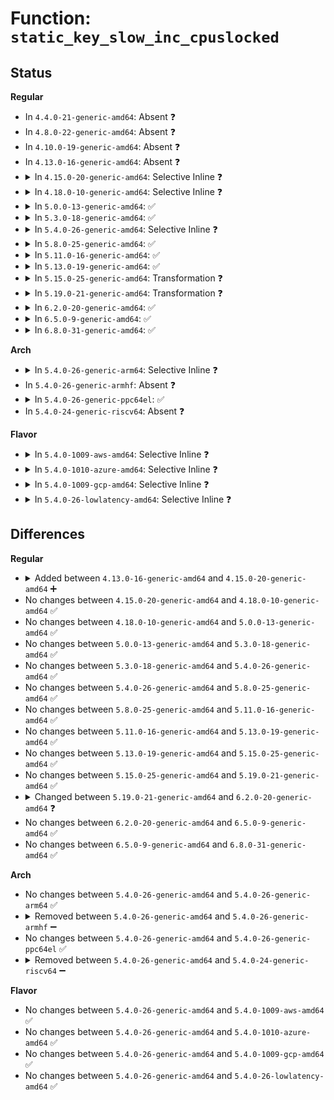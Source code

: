 # Function: <code>static_key_slow_inc_cpuslocked</code>

## Status
<b>Regular</b>
<ul>
<li>
In <code>4.4.0-21-generic-amd64</code>: Absent ❓
</li>
<li>
In <code>4.8.0-22-generic-amd64</code>: Absent ❓
</li>
<li>
In <code>4.10.0-19-generic-amd64</code>: Absent ❓
</li>
<li>
In <code>4.13.0-16-generic-amd64</code>: Absent ❓
</li>
<li>
<details>
<summary>In <code>4.15.0-20-generic-amd64</code>: Selective Inline ❓</summary>

```c
void static_key_slow_inc_cpuslocked(struct static_key * key)
```

```json
{
  "name": "static_key_slow_inc_cpuslocked",
  "collision_type": "Unique Global",
  "inline_type": "Selective",
  "funcs": [
    {
      "addr": 18446744071580714864,
      "name": "static_key_slow_inc_cpuslocked",
      "external": true,
      "loc": "kernel/jump_label.c:82",
      "file": "kernel/jump_label.c",
      "inline": "not declared, inlined",
      "caller_inline": [],
      "caller_func": [
        "kernel/sched/fair.c:cfs_bandwidth_usage_inc",
        "kernel/jump_label.c:static_key_slow_inc"
      ]
    }
  ],
  "symbols": [
    {
      "addr": 18446744071580714864,
      "name": "static_key_slow_inc_cpuslocked",
      "section": ".text",
      "bind": "STB_GLOBAL",
      "size": 150
    }
  ]
}
```
</details>
</li>
<li>
<details>
<summary>In <code>4.18.0-10-generic-amd64</code>: Selective Inline ❓</summary>

```c
void static_key_slow_inc_cpuslocked(struct static_key * key)
```

```json
{
  "name": "static_key_slow_inc_cpuslocked",
  "collision_type": "Unique Global",
  "inline_type": "Selective",
  "funcs": [
    {
      "addr": 18446744071580847312,
      "name": "static_key_slow_inc_cpuslocked",
      "external": true,
      "loc": "kernel/jump_label.c:83",
      "file": "kernel/jump_label.c",
      "inline": "not declared, inlined",
      "caller_inline": [],
      "caller_func": [
        "kernel/sched/fair.c:cfs_bandwidth_usage_inc",
        "kernel/jump_label.c:static_key_slow_inc"
      ]
    }
  ],
  "symbols": [
    {
      "addr": 18446744071580847312,
      "name": "static_key_slow_inc_cpuslocked",
      "section": ".text",
      "bind": "STB_GLOBAL",
      "size": 150
    }
  ]
}
```
</details>
</li>
<li>
<details>
<summary>In <code>5.0.0-13-generic-amd64</code>: ✅</summary>

```c
void static_key_slow_inc_cpuslocked(struct static_key * key)
```

```json
{
  "name": "static_key_slow_inc_cpuslocked",
  "collision_type": "Unique Global",
  "inline_type": "No",
  "funcs": [
    {
      "addr": 18446744071580916176,
      "name": "static_key_slow_inc_cpuslocked",
      "external": true,
      "loc": "kernel/jump_label.c:101",
      "file": "kernel/jump_label.c",
      "inline": "seen, unknown",
      "caller_inline": [],
      "caller_func": [
        "kernel/sched/core.c:sched_cpu_activate",
        "kernel/sched/fair.c:cfs_bandwidth_usage_inc",
        "kernel/jump_label.c:static_key_slow_inc",
        "net/core/dev.c:__netif_set_xps_queue",
        "net/core/dev.c:__netif_set_xps_queue"
      ]
    }
  ],
  "symbols": [
    {
      "addr": 18446744071580916176,
      "name": "static_key_slow_inc_cpuslocked",
      "section": ".text",
      "bind": "STB_GLOBAL",
      "size": 155
    }
  ]
}
```
</details>
</li>
<li>
<details>
<summary>In <code>5.3.0-18-generic-amd64</code>: ✅</summary>

```c
void static_key_slow_inc_cpuslocked(struct static_key * key)
```

```json
{
  "name": "static_key_slow_inc_cpuslocked",
  "collision_type": "Unique Global",
  "inline_type": "No",
  "funcs": [
    {
      "addr": 18446744071581014272,
      "name": "static_key_slow_inc_cpuslocked",
      "external": true,
      "loc": "kernel/jump_label.c:116",
      "file": "kernel/jump_label.c",
      "inline": "seen, unknown",
      "caller_inline": [],
      "caller_func": [
        "kernel/sched/core.c:sched_cpu_activate",
        "kernel/sched/fair.c:cfs_bandwidth_usage_inc",
        "kernel/jump_label.c:static_key_slow_inc",
        "net/core/dev.c:__netif_set_xps_queue",
        "net/core/dev.c:__netif_set_xps_queue"
      ]
    }
  ],
  "symbols": [
    {
      "addr": 18446744071581014272,
      "name": "static_key_slow_inc_cpuslocked",
      "section": ".text",
      "bind": "STB_GLOBAL",
      "size": 136
    }
  ]
}
```
</details>
</li>
<li>
<details>
<summary>In <code>5.4.0-26-generic-amd64</code>: Selective Inline ❓</summary>

```c
void static_key_slow_inc_cpuslocked(struct static_key * key)
```

```json
{
  "name": "static_key_slow_inc_cpuslocked",
  "collision_type": "Unique Global",
  "inline_type": "Selective",
  "funcs": [
    {
      "addr": 18446744071581069568,
      "name": "static_key_slow_inc_cpuslocked",
      "external": true,
      "loc": "kernel/jump_label.c:116",
      "file": "kernel/jump_label.c",
      "inline": "not declared, inlined",
      "caller_inline": [],
      "caller_func": [
        "kernel/sched/core.c:sched_cpu_activate",
        "kernel/sched/fair.c:cfs_bandwidth_usage_inc",
        "kernel/sched/topology.c:build_sched_domains",
        "kernel/cgroup/cpuset.c:cpuset_css_online",
        "kernel/cgroup/cpuset.c:cpuset_css_online",
        "kernel/jump_label.c:static_key_slow_inc",
        "net/core/dev.c:__netif_set_xps_queue",
        "net/core/dev.c:__netif_set_xps_queue"
      ]
    }
  ],
  "symbols": [
    {
      "addr": 18446744071581069568,
      "name": "static_key_slow_inc_cpuslocked",
      "section": ".text",
      "bind": "STB_GLOBAL",
      "size": 136
    }
  ]
}
```
</details>
</li>
<li>
<details>
<summary>In <code>5.8.0-25-generic-amd64</code>: ✅</summary>

```c
void static_key_slow_inc_cpuslocked(struct static_key * key)
```

```json
{
  "name": "static_key_slow_inc_cpuslocked",
  "collision_type": "Unique Global",
  "inline_type": "No",
  "funcs": [
    {
      "addr": 18446744071581250496,
      "name": "static_key_slow_inc_cpuslocked",
      "external": true,
      "loc": "kernel/jump_label.c:116",
      "file": "kernel/jump_label.c",
      "inline": "seen, unknown",
      "caller_inline": [],
      "caller_func": [
        "kernel/sched/core.c:sched_cpu_activate",
        "kernel/sched/fair.c:cfs_bandwidth_usage_inc",
        "kernel/sched/topology.c:build_sched_domains",
        "kernel/cgroup/cpuset.c:cpuset_css_online",
        "kernel/cgroup/cpuset.c:cpuset_css_online",
        "kernel/jump_label.c:static_key_slow_inc",
        "net/core/dev.c:__netif_set_xps_queue",
        "net/core/dev.c:__netif_set_xps_queue"
      ]
    }
  ],
  "symbols": [
    {
      "addr": 18446744071581250496,
      "name": "static_key_slow_inc_cpuslocked",
      "section": ".text",
      "bind": "STB_GLOBAL",
      "size": 139
    }
  ]
}
```
</details>
</li>
<li>
<details>
<summary>In <code>5.11.0-16-generic-amd64</code>: ✅</summary>

```c
void static_key_slow_inc_cpuslocked(struct static_key * key)
```

```json
{
  "name": "static_key_slow_inc_cpuslocked",
  "collision_type": "Unique Global",
  "inline_type": "No",
  "funcs": [
    {
      "addr": 18446744071581292576,
      "name": "static_key_slow_inc_cpuslocked",
      "external": true,
      "loc": "kernel/jump_label.c:116",
      "file": "kernel/jump_label.c",
      "inline": "seen, unknown",
      "caller_inline": [],
      "caller_func": [
        "kernel/sched/core.c:sched_cpu_activate",
        "kernel/sched/fair.c:cfs_bandwidth_usage_inc",
        "kernel/sched/topology.c:build_sched_domains",
        "kernel/cgroup/cpuset.c:cpuset_css_online",
        "kernel/cgroup/cpuset.c:cpuset_css_online",
        "kernel/jump_label.c:static_key_slow_inc",
        "net/core/dev.c:__netif_set_xps_queue",
        "net/core/dev.c:__netif_set_xps_queue"
      ]
    }
  ],
  "symbols": [
    {
      "addr": 18446744071581292576,
      "name": "static_key_slow_inc_cpuslocked",
      "section": ".text",
      "bind": "STB_GLOBAL",
      "size": 139
    }
  ]
}
```
</details>
</li>
<li>
<details>
<summary>In <code>5.13.0-19-generic-amd64</code>: ✅</summary>

```c
void static_key_slow_inc_cpuslocked(struct static_key * key)
```

```json
{
  "name": "static_key_slow_inc_cpuslocked",
  "collision_type": "Unique Global",
  "inline_type": "No",
  "funcs": [
    {
      "addr": 18446744071581310208,
      "name": "static_key_slow_inc_cpuslocked",
      "external": true,
      "loc": "kernel/jump_label.c:116",
      "file": "kernel/jump_label.c",
      "inline": "seen, unknown",
      "caller_inline": [],
      "caller_func": [
        "kernel/sched/core.c:sched_cpu_activate",
        "kernel/sched/fair.c:cfs_bandwidth_usage_inc",
        "kernel/sched/topology.c:build_sched_domains",
        "kernel/cgroup/cpuset.c:cpuset_css_online",
        "kernel/cgroup/cpuset.c:cpuset_css_online",
        "kernel/jump_label.c:static_key_slow_inc",
        "net/core/dev.c:__netif_set_xps_queue",
        "net/core/dev.c:__netif_set_xps_queue"
      ]
    }
  ],
  "symbols": [
    {
      "addr": 18446744071581310208,
      "name": "static_key_slow_inc_cpuslocked",
      "section": ".text",
      "bind": "STB_GLOBAL",
      "size": 139
    }
  ]
}
```
</details>
</li>
<li>
<details>
<summary>In <code>5.15.0-25-generic-amd64</code>: Transformation ❓</summary>

```c
void static_key_slow_inc_cpuslocked(struct static_key * key)
```

```json
{
  "name": "static_key_slow_inc_cpuslocked",
  "collision_type": "Unique Global",
  "inline_type": "No",
  "funcs": [
    {
      "addr": 0,
      "name": "static_key_slow_inc_cpuslocked",
      "external": true,
      "loc": "kernel/jump_label.c:116",
      "file": "kernel/jump_label.c",
      "inline": "seen, unknown",
      "caller_inline": [],
      "caller_func": [
        "kernel/sched/core.c:sched_cpu_activate",
        "kernel/sched/fair.c:cfs_bandwidth_usage_inc",
        "kernel/sched/topology.c:build_sched_domains",
        "kernel/cgroup/cpuset.c:cpuset_css_online",
        "kernel/cgroup/cpuset.c:cpuset_css_online",
        "kernel/jump_label.c:static_key_slow_inc",
        "net/core/dev.c:__netif_set_xps_queue",
        "net/core/dev.c:__netif_set_xps_queue"
      ]
    }
  ],
  "symbols": [
    {
      "addr": 18446744071592188951,
      "name": "static_key_slow_inc_cpuslocked.cold",
      "section": ".text",
      "bind": "STB_LOCAL",
      "size": 21
    },
    {
      "addr": 18446744071581555312,
      "name": "static_key_slow_inc_cpuslocked",
      "section": ".text",
      "bind": "STB_GLOBAL",
      "size": 155
    }
  ]
}
```
</details>
</li>
<li>
<details>
<summary>In <code>5.19.0-21-generic-amd64</code>: Transformation ❓</summary>

```c
void static_key_slow_inc_cpuslocked(struct static_key * key)
```

```json
{
  "name": "static_key_slow_inc_cpuslocked",
  "collision_type": "Unique Global",
  "inline_type": "No",
  "funcs": [
    {
      "addr": 0,
      "name": "static_key_slow_inc_cpuslocked",
      "external": true,
      "loc": "kernel/jump_label.c:116",
      "file": "kernel/jump_label.c",
      "inline": "seen, unknown",
      "caller_inline": [],
      "caller_func": [
        "kernel/sched/core.c:sched_cpu_activate",
        "kernel/sched/fair.c:cfs_bandwidth_usage_inc",
        "kernel/sched/build_utility.c:build_sched_domains",
        "kernel/cgroup/cpuset.c:cpuset_css_online",
        "kernel/cgroup/cpuset.c:cpuset_css_online",
        "kernel/jump_label.c:static_key_slow_inc",
        "net/core/dev.c:__netif_set_xps_queue",
        "net/core/dev.c:__netif_set_xps_queue"
      ]
    }
  ],
  "symbols": [
    {
      "addr": 18446744071593964052,
      "name": "static_key_slow_inc_cpuslocked.cold",
      "section": ".text",
      "bind": "STB_LOCAL",
      "size": 21
    },
    {
      "addr": 18446744071581906784,
      "name": "static_key_slow_inc_cpuslocked",
      "section": ".text",
      "bind": "STB_GLOBAL",
      "size": 169
    }
  ]
}
```
</details>
</li>
<li>
<details>
<summary>In <code>6.2.0-20-generic-amd64</code>: ✅</summary>

```c
bool static_key_slow_inc_cpuslocked(struct static_key * key)
```

```json
{
  "name": "static_key_slow_inc_cpuslocked",
  "collision_type": "Unique Global",
  "inline_type": "No",
  "funcs": [
    {
      "addr": 18446744071582341232,
      "name": "static_key_slow_inc_cpuslocked",
      "external": true,
      "loc": "kernel/jump_label.c:148",
      "file": "kernel/jump_label.c",
      "inline": "seen, unknown",
      "caller_inline": [],
      "caller_func": [
        "kernel/sched/core.c:sched_cpu_activate",
        "kernel/sched/fair.c:cfs_bandwidth_usage_inc",
        "kernel/sched/build_utility.c:build_sched_domains",
        "kernel/cgroup/cpuset.c:cpuset_css_online",
        "kernel/cgroup/cpuset.c:cpuset_css_online",
        "kernel/jump_label.c:static_key_slow_inc",
        "net/core/dev.c:__netif_set_xps_queue",
        "net/core/dev.c:__netif_set_xps_queue"
      ]
    }
  ],
  "symbols": [
    {
      "addr": 18446744071582341232,
      "name": "static_key_slow_inc_cpuslocked",
      "section": ".text",
      "bind": "STB_GLOBAL",
      "size": 138
    }
  ]
}
```
</details>
</li>
<li>
<details>
<summary>In <code>6.5.0-9-generic-amd64</code>: ✅</summary>

```c
bool static_key_slow_inc_cpuslocked(struct static_key * key)
```

```json
{
  "name": "static_key_slow_inc_cpuslocked",
  "collision_type": "Unique Global",
  "inline_type": "No",
  "funcs": [
    {
      "addr": 18446744071582543600,
      "name": "static_key_slow_inc_cpuslocked",
      "external": true,
      "loc": "kernel/jump_label.c:148",
      "file": "kernel/jump_label.c",
      "inline": "seen, unknown",
      "caller_inline": [],
      "caller_func": [
        "kernel/sched/core.c:sched_cpu_activate",
        "kernel/sched/fair.c:cfs_bandwidth_usage_inc",
        "kernel/sched/build_utility.c:build_sched_domains",
        "kernel/cgroup/legacy_freezer.c:freezer_apply_state",
        "kernel/cgroup/legacy_freezer.c:freezer_css_online",
        "kernel/cgroup/cpuset.c:cpuset_css_online",
        "kernel/cgroup/cpuset.c:cpuset_css_online",
        "kernel/jump_label.c:static_key_slow_inc",
        "net/core/dev.c:__netif_set_xps_queue",
        "net/core/dev.c:__netif_set_xps_queue"
      ]
    }
  ],
  "symbols": [
    {
      "addr": 18446744071582543600,
      "name": "static_key_slow_inc_cpuslocked",
      "section": ".text",
      "bind": "STB_GLOBAL",
      "size": 138
    }
  ]
}
```
</details>
</li>
<li>
<details>
<summary>In <code>6.8.0-31-generic-amd64</code>: ✅</summary>

```c
bool static_key_slow_inc_cpuslocked(struct static_key * key)
```

```json
{
  "name": "static_key_slow_inc_cpuslocked",
  "collision_type": "Unique Global",
  "inline_type": "No",
  "funcs": [
    {
      "addr": 18446744071582712832,
      "name": "static_key_slow_inc_cpuslocked",
      "external": true,
      "loc": "kernel/jump_label.c:148",
      "file": "kernel/jump_label.c",
      "inline": "seen, unknown",
      "caller_inline": [],
      "caller_func": [
        "kernel/sched/core.c:sched_cpu_activate",
        "kernel/sched/fair.c:cfs_bandwidth_usage_inc",
        "kernel/sched/build_utility.c:build_sched_domains",
        "kernel/sched/build_utility.c:build_sched_domains",
        "kernel/cgroup/legacy_freezer.c:freezer_apply_state",
        "kernel/cgroup/legacy_freezer.c:freezer_css_online",
        "kernel/cgroup/cpuset.c:cpuset_css_online",
        "kernel/cgroup/cpuset.c:cpuset_css_online",
        "kernel/jump_label.c:static_key_slow_inc",
        "net/core/dev.c:__netif_set_xps_queue",
        "net/core/dev.c:__netif_set_xps_queue"
      ]
    }
  ],
  "symbols": [
    {
      "addr": 18446744071582712832,
      "name": "static_key_slow_inc_cpuslocked",
      "section": ".text",
      "bind": "STB_GLOBAL",
      "size": 138
    }
  ]
}
```
</details>
</li>
</ul>
<b>Arch</b>
<ul>
<li>
<details>
<summary>In <code>5.4.0-26-generic-arm64</code>: Selective Inline ❓</summary>

```c
void static_key_slow_inc_cpuslocked(struct static_key * key)
```

```json
{
  "name": "static_key_slow_inc_cpuslocked",
  "collision_type": "Unique Global",
  "inline_type": "Selective",
  "funcs": [
    {
      "addr": 18446603336492430560,
      "name": "static_key_slow_inc_cpuslocked",
      "external": true,
      "loc": "kernel/jump_label.c:116",
      "file": "kernel/jump_label.c",
      "inline": "not declared, inlined",
      "caller_inline": [],
      "caller_func": [
        "kernel/sched/core.c:sched_cpu_activate",
        "kernel/sched/fair.c:cfs_bandwidth_usage_inc",
        "kernel/sched/topology.c:build_sched_domains",
        "kernel/cgroup/cpuset.c:cpuset_css_online",
        "kernel/cgroup/cpuset.c:cpuset_css_online",
        "kernel/jump_label.c:static_key_slow_inc",
        "net/core/dev.c:__netif_set_xps_queue",
        "net/core/dev.c:__netif_set_xps_queue"
      ]
    }
  ],
  "symbols": [
    {
      "addr": 18446603336492430560,
      "name": "static_key_slow_inc_cpuslocked",
      "section": ".text",
      "bind": "STB_GLOBAL",
      "size": 248
    }
  ]
}
```
</details>
</li>
<li>
In <code>5.4.0-26-generic-armhf</code>: Absent ❓
</li>
<li>
<details>
<summary>In <code>5.4.0-26-generic-ppc64el</code>: ✅</summary>

```c
void static_key_slow_inc_cpuslocked(struct static_key * key)
```

```json
{
  "name": "static_key_slow_inc_cpuslocked",
  "collision_type": "Unique Global",
  "inline_type": "No",
  "funcs": [
    {
      "addr": 13835058055285700112,
      "name": "static_key_slow_inc_cpuslocked",
      "external": true,
      "loc": "kernel/jump_label.c:116",
      "file": "kernel/jump_label.c",
      "inline": "seen, unknown",
      "caller_inline": [],
      "caller_func": [
        "kernel/sched/core.c:sched_cpu_activate",
        "kernel/sched/fair.c:cfs_bandwidth_usage_inc",
        "kernel/sched/topology.c:build_sched_domains",
        "kernel/cgroup/cpuset.c:cpuset_css_online",
        "kernel/cgroup/cpuset.c:cpuset_css_online",
        "kernel/jump_label.c:static_key_slow_inc",
        "net/core/dev.c:__netif_set_xps_queue",
        "net/core/dev.c:__netif_set_xps_queue"
      ]
    }
  ],
  "symbols": [
    {
      "addr": 13835058055285700112,
      "name": "static_key_slow_inc_cpuslocked",
      "section": ".text",
      "bind": "STB_GLOBAL",
      "size": 320
    }
  ]
}
```
</details>
</li>
<li>
In <code>5.4.0-24-generic-riscv64</code>: Absent ❓
</li>
</ul>
<b>Flavor</b>
<ul>
<li>
<details>
<summary>In <code>5.4.0-1009-aws-amd64</code>: Selective Inline ❓</summary>

```c
void static_key_slow_inc_cpuslocked(struct static_key * key)
```

```json
{
  "name": "static_key_slow_inc_cpuslocked",
  "collision_type": "Unique Global",
  "inline_type": "Selective",
  "funcs": [
    {
      "addr": 18446744071581038416,
      "name": "static_key_slow_inc_cpuslocked",
      "external": true,
      "loc": "kernel/jump_label.c:116",
      "file": "kernel/jump_label.c",
      "inline": "not declared, inlined",
      "caller_inline": [],
      "caller_func": [
        "kernel/sched/core.c:sched_cpu_activate",
        "kernel/sched/fair.c:cfs_bandwidth_usage_inc",
        "kernel/sched/topology.c:build_sched_domains",
        "kernel/cgroup/cpuset.c:cpuset_css_online",
        "kernel/cgroup/cpuset.c:cpuset_css_online",
        "kernel/jump_label.c:static_key_slow_inc",
        "net/core/dev.c:__netif_set_xps_queue",
        "net/core/dev.c:__netif_set_xps_queue"
      ]
    }
  ],
  "symbols": [
    {
      "addr": 18446744071581038416,
      "name": "static_key_slow_inc_cpuslocked",
      "section": ".text",
      "bind": "STB_GLOBAL",
      "size": 136
    }
  ]
}
```
</details>
</li>
<li>
<details>
<summary>In <code>5.4.0-1010-azure-amd64</code>: Selective Inline ❓</summary>

```c
void static_key_slow_inc_cpuslocked(struct static_key * key)
```

```json
{
  "name": "static_key_slow_inc_cpuslocked",
  "collision_type": "Unique Global",
  "inline_type": "Selective",
  "funcs": [
    {
      "addr": 18446744071580984496,
      "name": "static_key_slow_inc_cpuslocked",
      "external": true,
      "loc": "kernel/jump_label.c:116",
      "file": "kernel/jump_label.c",
      "inline": "not declared, inlined",
      "caller_inline": [],
      "caller_func": [
        "kernel/sched/core.c:sched_cpu_activate",
        "kernel/sched/fair.c:cfs_bandwidth_usage_inc",
        "kernel/sched/topology.c:build_sched_domains",
        "kernel/cgroup/cpuset.c:cpuset_css_online",
        "kernel/cgroup/cpuset.c:cpuset_css_online",
        "kernel/jump_label.c:static_key_slow_inc",
        "net/core/dev.c:__netif_set_xps_queue",
        "net/core/dev.c:__netif_set_xps_queue"
      ]
    }
  ],
  "symbols": [
    {
      "addr": 18446744071580984496,
      "name": "static_key_slow_inc_cpuslocked",
      "section": ".text",
      "bind": "STB_GLOBAL",
      "size": 136
    }
  ]
}
```
</details>
</li>
<li>
<details>
<summary>In <code>5.4.0-1009-gcp-amd64</code>: Selective Inline ❓</summary>

```c
void static_key_slow_inc_cpuslocked(struct static_key * key)
```

```json
{
  "name": "static_key_slow_inc_cpuslocked",
  "collision_type": "Unique Global",
  "inline_type": "Selective",
  "funcs": [
    {
      "addr": 18446744071581029616,
      "name": "static_key_slow_inc_cpuslocked",
      "external": true,
      "loc": "kernel/jump_label.c:116",
      "file": "kernel/jump_label.c",
      "inline": "not declared, inlined",
      "caller_inline": [],
      "caller_func": [
        "kernel/sched/core.c:sched_cpu_activate",
        "kernel/sched/fair.c:cfs_bandwidth_usage_inc",
        "kernel/sched/topology.c:build_sched_domains",
        "kernel/cgroup/cpuset.c:cpuset_css_online",
        "kernel/cgroup/cpuset.c:cpuset_css_online",
        "kernel/jump_label.c:static_key_slow_inc",
        "net/core/dev.c:__netif_set_xps_queue",
        "net/core/dev.c:__netif_set_xps_queue"
      ]
    }
  ],
  "symbols": [
    {
      "addr": 18446744071581029616,
      "name": "static_key_slow_inc_cpuslocked",
      "section": ".text",
      "bind": "STB_GLOBAL",
      "size": 136
    }
  ]
}
```
</details>
</li>
<li>
<details>
<summary>In <code>5.4.0-26-lowlatency-amd64</code>: Selective Inline ❓</summary>

```c
void static_key_slow_inc_cpuslocked(struct static_key * key)
```

```json
{
  "name": "static_key_slow_inc_cpuslocked",
  "collision_type": "Unique Global",
  "inline_type": "Selective",
  "funcs": [
    {
      "addr": 18446744071581091040,
      "name": "static_key_slow_inc_cpuslocked",
      "external": true,
      "loc": "kernel/jump_label.c:116",
      "file": "kernel/jump_label.c",
      "inline": "not declared, inlined",
      "caller_inline": [],
      "caller_func": [
        "kernel/sched/core.c:sched_cpu_activate",
        "kernel/sched/fair.c:cfs_bandwidth_usage_inc",
        "kernel/sched/topology.c:build_sched_domains",
        "kernel/cgroup/cpuset.c:cpuset_css_online",
        "kernel/cgroup/cpuset.c:cpuset_css_online",
        "kernel/jump_label.c:static_key_slow_inc",
        "net/core/dev.c:__netif_set_xps_queue",
        "net/core/dev.c:__netif_set_xps_queue"
      ]
    }
  ],
  "symbols": [
    {
      "addr": 18446744071581091040,
      "name": "static_key_slow_inc_cpuslocked",
      "section": ".text",
      "bind": "STB_GLOBAL",
      "size": 136
    }
  ]
}
```
</details>
</li>
</ul>

## Differences
<b>Regular</b>
<ul>
<li>
<details>
<summary>Added between <code>4.13.0-16-generic-amd64</code> and <code>4.15.0-20-generic-amd64</code> ➕</summary>

```c
void static_key_slow_inc_cpuslocked(struct static_key * key)
```
</details>
</li>
<li>
No changes between <code>4.15.0-20-generic-amd64</code> and <code>4.18.0-10-generic-amd64</code> ✅
</li>
<li>
No changes between <code>4.18.0-10-generic-amd64</code> and <code>5.0.0-13-generic-amd64</code> ✅
</li>
<li>
No changes between <code>5.0.0-13-generic-amd64</code> and <code>5.3.0-18-generic-amd64</code> ✅
</li>
<li>
No changes between <code>5.3.0-18-generic-amd64</code> and <code>5.4.0-26-generic-amd64</code> ✅
</li>
<li>
No changes between <code>5.4.0-26-generic-amd64</code> and <code>5.8.0-25-generic-amd64</code> ✅
</li>
<li>
No changes between <code>5.8.0-25-generic-amd64</code> and <code>5.11.0-16-generic-amd64</code> ✅
</li>
<li>
No changes between <code>5.11.0-16-generic-amd64</code> and <code>5.13.0-19-generic-amd64</code> ✅
</li>
<li>
No changes between <code>5.13.0-19-generic-amd64</code> and <code>5.15.0-25-generic-amd64</code> ✅
</li>
<li>
No changes between <code>5.15.0-25-generic-amd64</code> and <code>5.19.0-21-generic-amd64</code> ✅
</li>
<li>
<details>
<summary>Changed between <code>5.19.0-21-generic-amd64</code> and <code>6.2.0-20-generic-amd64</code> ❓</summary>
<ul>
<li>
<b>Return type changed. </b>
<code>void</code> ➡️ <code>bool</code>
</li>
</ul>
</details>
</li>
<li>
No changes between <code>6.2.0-20-generic-amd64</code> and <code>6.5.0-9-generic-amd64</code> ✅
</li>
<li>
No changes between <code>6.5.0-9-generic-amd64</code> and <code>6.8.0-31-generic-amd64</code> ✅
</li>
</ul>
<b>Arch</b>
<ul>
<li>
No changes between <code>5.4.0-26-generic-amd64</code> and <code>5.4.0-26-generic-arm64</code> ✅
</li>
<li>
<details>
<summary>Removed between <code>5.4.0-26-generic-amd64</code> and <code>5.4.0-26-generic-armhf</code> ➖</summary>

```c
void static_key_slow_inc_cpuslocked(struct static_key * key)
```
</details>
</li>
<li>
No changes between <code>5.4.0-26-generic-amd64</code> and <code>5.4.0-26-generic-ppc64el</code> ✅
</li>
<li>
<details>
<summary>Removed between <code>5.4.0-26-generic-amd64</code> and <code>5.4.0-24-generic-riscv64</code> ➖</summary>

```c
void static_key_slow_inc_cpuslocked(struct static_key * key)
```
</details>
</li>
</ul>
<b>Flavor</b>
<ul>
<li>
No changes between <code>5.4.0-26-generic-amd64</code> and <code>5.4.0-1009-aws-amd64</code> ✅
</li>
<li>
No changes between <code>5.4.0-26-generic-amd64</code> and <code>5.4.0-1010-azure-amd64</code> ✅
</li>
<li>
No changes between <code>5.4.0-26-generic-amd64</code> and <code>5.4.0-1009-gcp-amd64</code> ✅
</li>
<li>
No changes between <code>5.4.0-26-generic-amd64</code> and <code>5.4.0-26-lowlatency-amd64</code> ✅
</li>
</ul>
